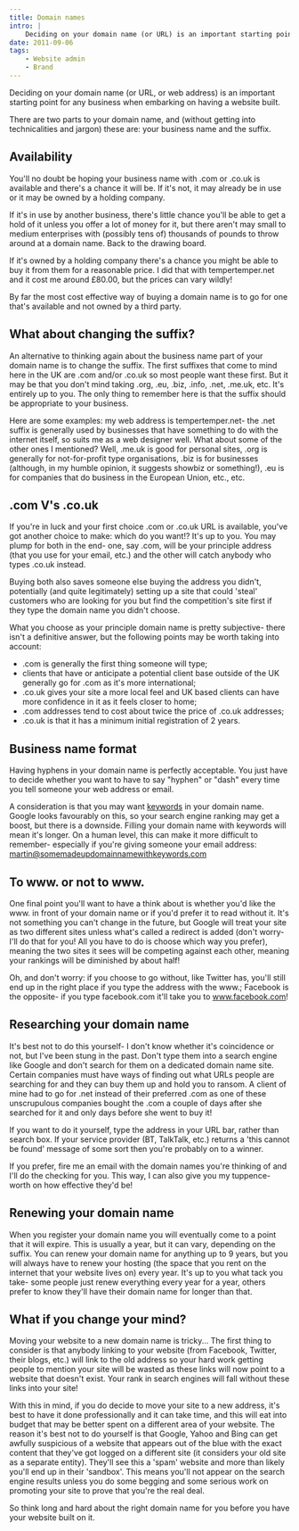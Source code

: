 ```yaml
---
title: Domain names
intro: |
    Deciding on your domain name (or URL) is an important starting point for any business when embarking on having a website built.
date: 2011-09-06
tags:
    - Website admin
    - Brand
---
```


Deciding on your domain name (or URL, or web address) is an important starting point for any business when embarking on having a website built.

There are two parts to your domain name, and (without getting into technicalities and jargon) these are: your business name and the suffix.


## Availability

You'll no doubt be hoping your business name with .com or .co.uk is available and there's a chance it will be. If it's not, it may already be in use or it may be owned by a holding company.

If it's in use by another business, there's little chance you'll be able to get a hold of it unless you offer a lot of money for it, but there aren't may small to medium enterprises with (possibly tens of) thousands of pounds to throw around at a domain name. Back to the drawing board.

If it's owned by a holding company there's a chance you might be able to buy it from them for a reasonable price. I did that with tempertemper.net and it cost me around £80.00, but the prices can vary wildly!

By far the most cost effective way of buying a domain name is to go for one that's available and not owned by a third party.


## What about changing the suffix?

An alternative to thinking again about the business name part of your domain name is to change the suffix. The first suffixes that come to mind here in the UK are .com and/or .co.uk so most people want these first. But it may be that you don't mind taking .org, .eu, .biz, .info, .net, .me.uk, etc. It's entirely up to you. The only thing to remember here is that the suffix should be appropriate to your business.

Here are some examples: my web address is tempertemper.net- the .net suffix is generally used by businesses that have something to do with the internet itself, so suits me as a web designer well. What about some of the other ones I mentioned? Well, .me.uk is good for personal sites, .org is generally for not-for-profit type organisations, .biz is for businesses (although, in my humble opinion, it suggests showbiz or something!), .eu is for companies that do business in the European Union, etc., etc.


## .com V's .co.uk

If you're in luck and your first choice .com or .co.uk URL is available, you've got another choice to make: which do you want!? It's up to you. You may plump for both in the end- one, say .com, will be your principle address (that you use for your email, etc.) and the other will catch anybody who types .co.uk instead.

Buying both also saves someone else buying the address you didn't, potentially (and quite legitimately) setting up a site that could 'steal' customers who are looking for you but find the competition's site first if they type the domain name you didn't choose.

What you choose as your principle domain name is pretty subjective- there isn't a definitive answer, but the following points may be worth taking into account:

- .com is generally the first thing someone will type;
- clients that have or anticipate a potential client base outside of the UK generally go for .com as it's more international;
- .co.uk gives your site a more local feel and UK based clients can have more confidence in it as it feels closer to home;
- .com addresses tend to cost about twice the price of .co.uk addresses;
- .co.uk is that it has a minimum initial registration of 2 years.


## Business name format

Having hyphens in your domain name is perfectly acceptable. You just have to decide whether you want to have to say "hyphen" or "dash" every time you tell someone your web address or email.

A consideration is that you may want [keywords](/resources/keywords) in your domain name. Google looks favourably on this, so your search engine ranking may get a boost, but there is a downside. Filling your domain name with keywords will mean it's longer. On a human level, this can make it more difficult to remember- especially if you're giving someone your email address: martin@somemadeupdomainnamewithkeywords.com


## To www. or not to www.

One final point you'll want to have a think about is whether you'd like the www. in front of your domain name or if you'd prefer it to read without it. It's not something you can't change in the future, but Google will treat your site as two different sites unless what's called a redirect is added (don't worry- I'll do that for you! All you have to do is choose which way you prefer), meaning the two sites it sees will be competing against each other, meaning your rankings will be diminished by about half!

Oh, and don't worry: if you choose to go without, like Twitter has, you'll still end up in the right place if you type the address with the www.; Facebook is the opposite- if you type facebook.com it'll take you to www.facebook.com!


## Researching your domain name

It's best not to do this yourself- I don't know whether it's coincidence or not, but I've been stung in the past. Don't type them into a search engine like Google and don't search for them on a dedicated domain name site. Certain companies must have ways of finding out what URLs people are searching for and they can buy them up and hold you to ransom. A client of mine had to go for .net instead of their preferred .com as one of these unscrupulous companies bought the .com a couple of days after she searched for it and only days before she went to buy it!

If you want to do it yourself, type the address in your URL bar, rather than search box. If your service provider (BT, TalkTalk, etc.) returns a 'this cannot be found' message of some sort then you're probably on to a winner.

If you prefer, fire me an email with the domain names you're thinking of and I'll do the checking for you. This way, I can also give you my tuppence-worth on how effective they'd be!


## Renewing your domain name

When you register your domain name you will eventually come to a point that it will expire. This is usually a year, but it can vary, depending on the suffix. You can renew your domain name for anything up to 9 years, but you will always have to renew your hosting (the space that you rent on the internet that your website lives on) every year. It's up to you what tack you take- some people just renew everything every year for a year, others prefer to know they'll have their domain name for longer than that.


## What if you change your mind?

Moving your website to a new domain name is tricky... The first thing to consider is that anybody linking to your website (from Facebook, Twitter, their blogs, etc.) will link to the old address so your hard work getting people to mention your site will be wasted as these links will now point to a website that doesn't exist. Your rank in search engines will fall without these links into your site!

With this in mind, if you do decide to move your site to a new address, it's best to have it done professionally and it can take time, and this will eat into budget that may be better spent on a different area of your website. The reason it's best not to do yourself is that Google, Yahoo and Bing can get awfully suspicious of a website that appears out of the blue with the exact content that they've got logged on a different site (it considers your old site as a separate entity). They'll see this a 'spam' website and more than likely you'll end up in their 'sandbox'. This means you'll not appear on the search engine results unless you do some begging and some serious work on promoting your site to prove that you're the real deal.

So think long and hard about the right domain name for you before you have your website built on it.
